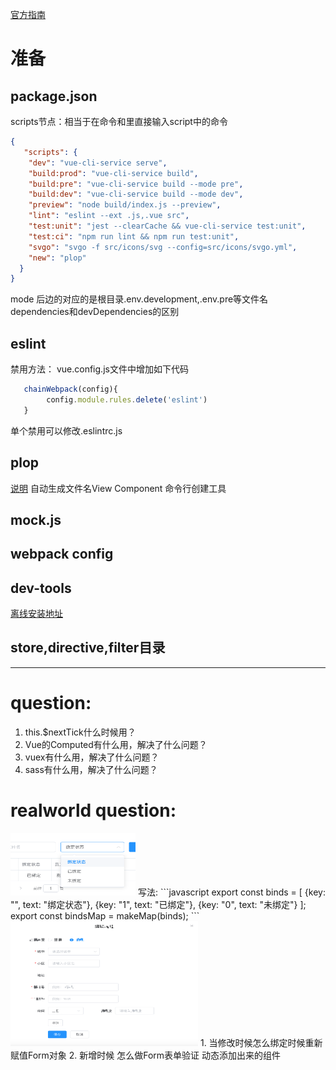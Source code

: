 [官方指南](https://panjiachen.github.io/vue-element-admin-site/zh/guide/)

# 准备
## package.json
scripts节点：相当于在命令和里直接输入script中的命令
```json
{
   "scripts": {
    "dev": "vue-cli-service serve",
    "build:prod": "vue-cli-service build",
    "build:pre": "vue-cli-service build --mode pre", 
    "build:dev": "vue-cli-service build --mode dev",
    "preview": "node build/index.js --preview",
    "lint": "eslint --ext .js,.vue src",
    "test:unit": "jest --clearCache && vue-cli-service test:unit",
    "test:ci": "npm run lint && npm run test:unit",
    "svgo": "svgo -f src/icons/svg --config=src/icons/svgo.yml",
    "new": "plop"
  }
}
```
mode 后边的对应的是根目录.env.development,.env.pre等文件名
dependencies和devDependencies的区别


## eslint
禁用方法：
vue.config.js文件中增加如下代码
```javascript
   chainWebpack(config){
        config.module.rules.delete('eslint')
   } 

```
单个禁用可以修改.eslintrc.js

## plop
[说明](https://medium.com/@nicoespeon/plop-a-micro-generator-to-ease-your-daily-life-7767f0a34db)
自动生成文件名View Component 命令行创建工具


## mock.js
## webpack config
## dev-tools
[离线安装地址](https://github.com/vuejs/vue-devtools)
## store,directive,filter目录
---
# question:
1. this.$nextTick什么时候用？
2. Vue的Computed有什么用，解决了什么问题？
3. vuex有什么用，解决了什么问题？
4. sass有什么用，解决了什么问题？

# realworld question:
<img src="pics/列表枚举.png" alt="drawing" width="200" height="100"/>
写法:
```javascript
export const binds = [
  {key: "", text: "绑定状态"},
  {key: "1", text: "已绑定"},
  {key: "0", text: "未绑定"}
];
export const bindsMap = makeMap(binds);
```
<img src="pics/编辑页面.png" alt="drawing" width="300" height="200"/>
1. 当修改时候怎么绑定时候重新赋值Form对象
2. 新增时候 怎么做Form表单验证 动态添加出来的组件



 

   